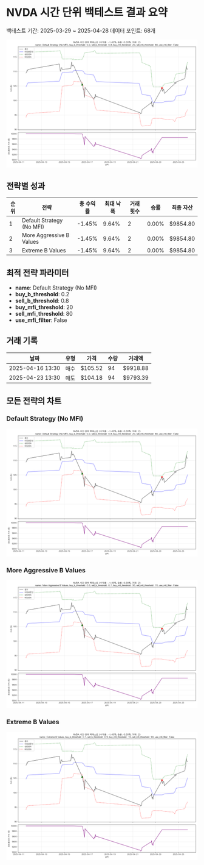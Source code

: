 # NVDA 시간 단위 백테스트 결과 요약

백테스트 기간: 2025-03-29 ~ 2025-04-28
데이터 포인트: 68개

![NVDA 백테스트 차트](NVDA_Default_Strategy_No_MFI_backtest.png)

## 전략별 성과

| 순위 | 전략 | 총 수익률 | 최대 낙폭 | 거래 횟수 | 승률 | 최종 자산 |
|------|------|-----------|-----------|-----------|------|----------|
| 1 | Default Strategy (No MFI) | -1.45% | 9.64% | 2 | 0.00% | $9854.80 |
| 2 | More Aggressive B Values | -1.45% | 9.64% | 2 | 0.00% | $9854.80 |
| 3 | Extreme B Values | -1.45% | 9.64% | 2 | 0.00% | $9854.80 |

## 최적 전략 파라미터

- **name**: Default Strategy (No MFI)
- **buy_b_threshold**: 0.2
- **sell_b_threshold**: 0.8
- **buy_mfi_threshold**: 20
- **sell_mfi_threshold**: 80
- **use_mfi_filter**: False

## 거래 기록

| 날짜 | 유형 | 가격 | 수량 | 거래액 |
|------|------|------|------|--------|
| 2025-04-16 13:30 | 매수 | $105.52 | 94 | $9918.88 |
| 2025-04-23 13:30 | 매도 | $104.18 | 94 | $9793.39 |

## 모든 전략의 차트

### Default Strategy (No MFI)

![Default Strategy (No MFI) 차트](NVDA_Default_Strategy_No_MFI_backtest.png)

### More Aggressive B Values

![More Aggressive B Values 차트](NVDA_More_Aggressive_B_Values_backtest.png)

### Extreme B Values

![Extreme B Values 차트](NVDA_Extreme_B_Values_backtest.png)


